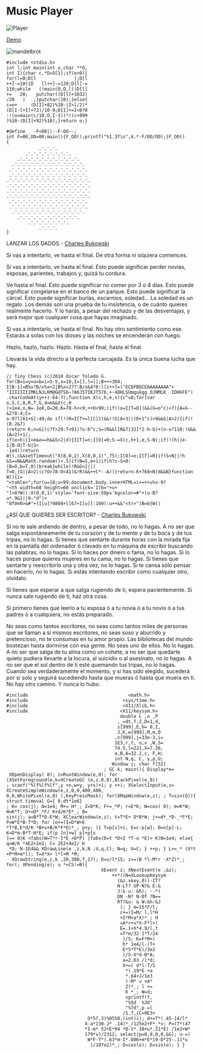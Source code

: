 # Music Player

![Player](https://cloud.githubusercontent.com/assets/1646072/17273862/8c4460b4-568b-11e6-982b-07d615f022be.png)

[Demo](http://goo.gl/HTayCZ)

![mandelbrot](https://user-images.githubusercontent.com/1646072/79064540-4d668580-7c6f-11ea-9244-8a86223b896b.jpg)

```
#include <stdio.h>
int l;int main(int o,char **O,
int I){char c,*D=O[1];if(o>0){
for(l=0;D[l              ];D[l
++]-=10){D   [l++]-=120;D[l]-=
110;while   (!main(0,O,l))D[l]
+=   20;   putchar((D[l]+1032)
/20   )   ;}putchar(10);}else{
c=o+     (D[I]+82)%10-(I>l/2)*
(D[I-l+I]+72)/10-9;D[I]+=I<0?0
:!(o=main(c/10,O,I-1))*((c+999
)%10-(D[I]+92)%10);}return o;}
```

```
#define _ -F<00||--F-OO--;
int F=00,OO=00;main(){F_OO();printf("%1.3f\n",4.*-F/OO/OO);}F_OO()
{
            _-_-_-_
       _-_-_-_-_-_-_-_-_
    _-_-_-_-_-_-_-_-_-_-_-_
  _-_-_-_-_-_-_-_-_-_-_-_-_-_
 _-_-_-_-_-_-_-_-_-_-_-_-_-_-_
 _-_-_-_-_-_-_-_-_-_-_-_-_-_-_
_-_-_-_-_-_-_-_-_-_-_-_-_-_-_-_
_-_-_-_-_-_-_-_-_-_-_-_-_-_-_-_
_-_-_-_-_-_-_-_-_-_-_-_-_-_-_-_
_-_-_-_-_-_-_-_-_-_-_-_-_-_-_-_
 _-_-_-_-_-_-_-_-_-_-_-_-_-_-_
 _-_-_-_-_-_-_-_-_-_-_-_-_-_-_
  _-_-_-_-_-_-_-_-_-_-_-_-_-_
    _-_-_-_-_-_-_-_-_-_-_-_
        _-_-_-_-_-_-_-_
            _-_-_-_
}
```

LANZAR LOS DADOS - [Charles Bukowski](https://autores.yavendras.com/charles-bukowski/)

Si vas a intentarlo, ve hasta el final.
De otra forma ni siquiera comiences.

Si vas a intentarlo, ve hasta el final.
Esto puede significar perder novias,
esposas,
parientes,
trabajos y,
quizá tu cordura.

Ve hasta el final.
Esto puede significar no comer por 3 o 4 días.
Esto puede significar congelarse en el banco de un parque.
Esto puede significar la cárcel.
Esto puede significar burlas, escarnios, soledad…
La soledad es un regalo.
Los demás son una prueba de tu insistencia, o
de cuánto quieres realmente hacerlo.
Y lo harás,
a pesar del rechazo y de las desventajas,
y será mejor que cualquier cosa que hayas imaginado.

Si vas a intentarlo, ve hasta el final.
No hay otro sentimiento como ese.
Estarás a solas con los dioses
y las noches se encenderán con fuego.

Hazlo, hazlo, hazlo.
Hazlo.
Hasta el final,
hasta el final.

Llevarás la vida directo a la perfecta carcajada.
Es la única buena lucha que hay.

```
// Tiny Chess (c)2010 Óscar Toledo G.
for(B=i=y=u=b=i=5-5,x=10,I=[],l=[];B++<304;
I[B-1]=B%x?B/x%x<2|B%x<2?7:B/x&4?0:l[i++]=("ECDFBDCEAAAAAAAA"+
"IIIIIIIIMKLNJLKM@G@TSb~?A6J57IKJT576,+-48HLSUmgukgg OJNMLK  IDHGFE")
.charCodeAt(y++)-64:7);function X(c,h,e,s){c^=8;for(var o,S,C,A,R,T,G,d=e&&X(c,0
)>1e4,n,N=-1e8,O=20,K=78-h<<9;++O<99;)if((o=I[T=O])&&(G=o^c)<7){A=G--&2?8:4;C=
o-9?l[61+G]:49;do if(!(R=I[T+=l[C]])&&!!G|A<3||(R+1^c)>9&&G|A>2){if(!(R-2&7)
)return K;n=G|(c?T>29:T<91)?o:6^c;S=(R&&l[R&7|32]*2-h-G)+(n-o?110:!G&&(A<2)+1);
if(e>h||1<e&e==h&&S>2|d){I[T]=n;I[O]=0;S-=X(c,h+1,e,S-N);if(!(h||e-1|B-O|T-b|S<
-1e4))return W(),c&&setTimeout("X(8,0,2),X(8,0,1)",75);I[O]=o;I[T]=R}if(S>N||!h
&S==N&&Math.random()<.5)if(N=S,e>1)if(h?s-S<0:(B=O,b=T,0))break}while(!R&G>2||(
T=O,(G||A>2|(c?O>78:O<41)&!R)&&++C*--A))}return-K+768<N|d&&N}function W(){i=
"<table>";for(u=18;u<99;document.body.innerHTML=i+=++u%x-9?
"<th width=60 height=60 onclick='I[b="+u+
"]>8?W():X(0,0,1)'style='font-size:50px'bgcolor=#"+(u-B?u*.9&1||9:"d")+
"0f0e0>&#"+(I[u]?9808+l[67+I[u]]:160):u++&&"<tr>")B=b}W()
```

¿ASÍ QUE QUIERES SER ESCRITOR? - [Charles Bukowski](https://autores.yavendras.com/charles-bukowski/)

Si no te sale ardiendo de dentro,
a pesar de todo,
no lo hagas.
A no ser que salga espontáneamente de tu corazón
y de tu mente y de tu boca
y de tus tripas,
no lo hagas.
Si tienes que sentarte durante horas
con la mirada fija en la pantalla del ordenador
ó clavado en tu máquina de escribir
buscando las palabras,
no lo hagas.
Si lo haces por dinero o fama,
no lo hagas.
Si lo haces porque quieres mujeres en tu cama,
no lo hagas.
Si tienes que sentarte
y reescribirlo una y otra vez,
no lo hagas.
Si te cansa sólo pensar en hacerlo,
no lo hagas.
Si estás intentando escribir
como cualquier otro, olvídalo.

Si tienes que esperar a que salga rugiendo de ti,
espera pacientemente.
Si nunca sale rugiendo de ti, haz otra cosa.

Si primero tienes que leerlo a tu esposa
ó a tu novia ó a tu novio
ó a tus padres ó a cualquiera,
no estás preparado.

No seas como tantos escritores,
no seas como tantos miles de
personas que se llaman a sí mismos escritores,
no seas soso y aburrido y pretencioso,
no te consumas en tu amor propio.
Las bibliotecas del mundo
bostezan hasta dormirse
con esa gente.
No seas uno de ellos.
No lo hagas.
A no ser que salga de tu alma
como un cohete,
a no ser que quedarte quieto
pudiera llevarte a la locura,
al suicidio o al asesinato,
no lo hagas.
A no ser que el sol dentro de ti
esté quemando tus tripas, no lo hagas.
Cuando sea verdaderamente el momento,
y si has sido elegido,
sucederá por sí solo y
seguirá sucediendo hasta que mueras
ó hasta que muera en ti.
No hay otro camino.
Y nunca lo hubo.


```
#include                                     <math.h>
#include                                   <sys/time.h>
#include                                   <X11/Xlib.h>
#include                                  <X11/keysym.h>
                                          double L ,o ,P
                                         ,_=dt,T,Z,D=1,d,
                                         s[999],E,h= 8,I,
                                         J,K,w[999],M,m,O
                                        ,n[999],j=33e-3,i=
                                        1E3,r,t, u,v ,W,S=
                                        74.5,l=221,X=7.26,
                                        a,B,A=32.2,c, F,H;
                                        int N,q, C, y,p,U;
                                       Window z; char f[52]
                                    ; GC k; main(){ Display*e=
 XOpenDisplay( 0); z=RootWindow(e,0); for (XSetForeground(e,k=XCreateGC (e,z,0,0),BlackPixel(e,0))
; scanf("%lf%lf%lf",y +n,w+y, y+s)+1; y ++); XSelectInput(e,z= XCreateSimpleWindow(e,z,0,0,400,400,
0,0,WhitePixel(e,0) ),KeyPressMask); for(XMapWindow(e,z); ; T=sin(O)){ struct timeval G={ 0,dt*1e6}
; K= cos(j); N=1e4; M+= H*_; Z=D*K; F+=_*P; r=E*K; W=cos( O); m=K*W; H=K*T; O+=D*_*F/ K+d/K*E*_; B=
sin(j); a=B*T*D-E*W; XClearWindow(e,z); t=T*E+ D*B*W; j+=d*_*D-_*F*E; P=W*E*B-T*D; for (o+=(I=D*W+E
*T*B,E*d/K *B+v+B/K*F*D)*_; p<y; ){ T=p[s]+i; E=c-p[w]; D=n[p]-L; K=D*m-B*T-H*E; if(p [n]+w[ p]+p[s
]== 0|K <fabs(W=T*r-I*E +D*P) |fabs(D=t *D+Z *T-a *E)> K)N=1e4; else{ q=W/K *4E2+2e2; C= 2E2+4e2/ K
 *D; N-1E4&& XDrawLine(e ,z,k,N ,U,q,C); N=q; U=C; } ++p; } L+=_* (X*t +P*M+m*l); T=X*X+ l*l+M *M;
  XDrawString(e,z,k ,20,380,f,17); D=v/l*15; i+=(B *l-M*r -X*Z)*_; for(; XPending(e); u *=CS!=N){
                                   XEvent z; XNextEvent(e ,&z);
                                       ++*((N=XLookupKeysym
                                         (&z.xkey,0))-IT?
                                         N-LT? UP-N?& E:&
                                         J:& u: &h); --*(
                                         DN -N? N-DT ?N==
                                         RT?&u: & W:&h:&J
                                          ); } m=15*F/l;
                                          c+=(I=M/ l,l*H
                                          +I*M+a*X)*_; H
                                          =A*r+v*X-F*l+(
                                          E=.1+X*4.9/l,t
                                          =T*m/32-I*T/24
                                           )/S; K=F*M+(
                                           h* 1e4/l-(T+
                                           E*5*T*E)/3e2
                                           )/S-X*d-B*A;
                                           a=2.63 /l*d;
                                           X+=( d*l-T/S
                                            *(.19*E +a
                                            *.64+J/1e3
                                            )-M* v +A*
                                            Z)*_; l +=
                                            K *_; W=d;
                                            sprintf(f,
                                            "%5d  %3d"
                                            "%7d",p =l
                                           /1.7,(C=9E3+
                              O*57.3)%0550,(int)i); d+=T*(.45-14/l*
                             X-a*130-J* .14)*_/125e2+F*_*v; P=(T*(47
                             *I-m* 52+E*94 *D-t*.38+u*.21*E) /1e2+W*
                             179*v)/2312; select(p=0,0,0,0,&G); v-=(
                              W*F-T*(.63*m-I*.086+m*E*19-D*25-.11*u
                               )/107e2)*_; D=cos(o); E=sin(o); } }


```
